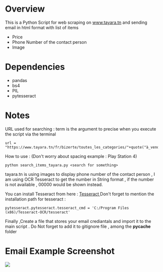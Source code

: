 # Overview 

This is a Python Script for web scraping on www.tayara.tn and sending email in html format  with list of items <br>
<ul>
<li>Price</li>
<li>Phone Number of the contact person</li>
<li>Image</li>
</ul>

Dependencies
============
* pandas
* bs4 
* PIL
* pytesseract


# Notes 
URL used for searching : term is the argument to precise when you execute the script via the terminal

```
url = "https://www.tayara.tn/fr/bizerte/toutes_les_categories/"+quote("à_vendre")+"/"+term
```

How to use : (Don't worry about spacing example : Play Station 4)

```
python search_items_tayara.py <search for something>
```

tayara.tn is using images to display phone number of the contact person , I am using OCR Tesseract to get the number in String format , if the number is not available , 00000 would be shown instead.

You can install Tesseract from here : <a href="https://github.com/tesseract-ocr/tesseract/wiki"> Tesseract </a>
Don't forget to mention the installation path for tesseract :

```
pytesseract.pytesseract.tesseract_cmd = 'C:/Program Files (x86)/Tesseract-OCR/tesseract'
```

Finally ,Create a file that stores your email crediantals and import it to the main script .
Do Not forget to  add it to gitignore file , among the __pycache__ folder

Email Example Screenshot
============

<img src="https://raw.githubusercontent.com/chemsseddine/tayara-tn-scraping/master/images/Screenshot.PNG">
